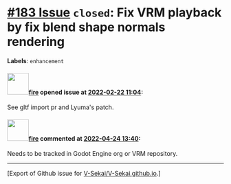 # [\#183 Issue](https://github.com/V-Sekai/V-Sekai.github.io/issues/183) `closed`: Fix VRM playback by fix blend shape normals rendering
**Labels**: `enhancement`


#### <img src="https://avatars.githubusercontent.com/u/32321?u=c2e06a3d2b49a467aa907e54aa259516440267cc&v=4" width="50">[fire](https://github.com/fire) opened issue at [2022-02-22 11:04](https://github.com/V-Sekai/V-Sekai.github.io/issues/183):

See gltf import pr and Lyuma's patch.

#### <img src="https://avatars.githubusercontent.com/u/32321?u=c2e06a3d2b49a467aa907e54aa259516440267cc&v=4" width="50">[fire](https://github.com/fire) commented at [2022-04-24 13:40](https://github.com/V-Sekai/V-Sekai.github.io/issues/183#issuecomment-1107844282):

Needs to be tracked in Godot Engine org or VRM repository.


-------------------------------------------------------------------------------



[Export of Github issue for [V-Sekai/V-Sekai.github.io](https://github.com/V-Sekai/V-Sekai.github.io).]
